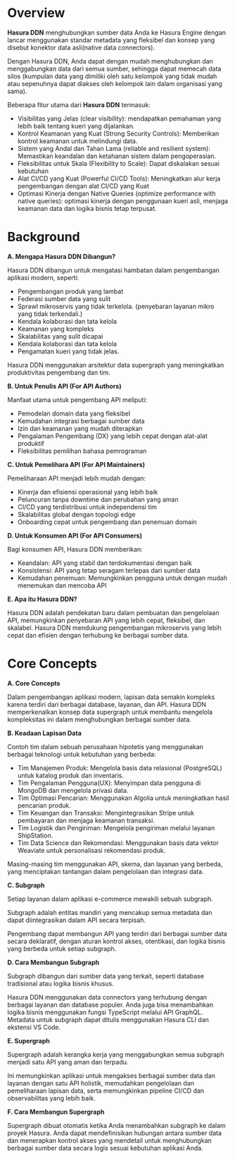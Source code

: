 # Overview

**Hasura DDN** menghubungkan sumber data Anda ke Hasura Engine dengan lancar menggunakan standar metadata yang fleksibel dan konsep yang disebut konektor data asli(native data connectors).

Dengan Hasura DDN, Anda dapat dengan mudah menghubungkan dan menggabungkan data dari semua sumber, sehingga dapat memecah data silos (kumpulan data yang dimiliki oleh satu kelompok yang tidak mudah atau sepenuhnya dapat diakses oleh kelompok lain dalam organisasi yang sama).

Beberapa fitur utama dari **Hasura DDN** termasuk:

- Visibilitas yang Jelas (clear visibility): mendapatkan pemahaman yang lebih baik tentang kueri yang dijalankan.
- Kontrol Keamanan yang Kuat (Strong Security Controls): Memberikan kontrol keamanan untuk melindungi data.
- Sistem yang Andal dan Tahan Lama (reliable and resilient system): Memastikan keandalan dan ketahanan sistem dalam pengoperasian.
- Fleksibilitas untuk Skala (Flexibility to Scale): Dapat diskalakan sesuai kebutuhan
- Alat CI/CD yang Kuat (Powerful CI/CD Tools): Meningkatkan alur kerja pengembangan dengan alat CI/CD yang Kuat
- Optimasi Kinerja dengan Native Queries (optimize performance with native queries): optimasi kinerja dengan penggunaan kueri asli, menjaga keamanan data dan logika bisnis tetap terpusat.

# Background

**A. Mengapa Hasura DDN Dibangun?**

  Hasura DDN dibangun untuk mengatasi hambatan dalam pengembangan aplikasi modern, seperti:

- Pengembangan produk yang lambat
- Federasi sumber data yang sulit
- Sprawl mikroservis yang tidak terkelola. (penyebaran layanan mikro yang tidak terkendali.)
- Kendala kolaborasi dan tata kelola
- Keamanan yang kompleks  
- Skalabilitas yang sulit dicapai
- Kendala kolaborasi dan tata kelola
- Pengamatan kueri yang tidak jelas.

Hasura DDN menggunakan arsitektur data supergraph yang meningkatkan produktivitas pengembang dan tim.

**B. Untuk Penulis API (For API Authors)**

Manfaat utama untuk pengembang API meliputi:

- Pemodelan domain data yang fleksibel
- Kemudahan integrasi berbagai sumber data
- Izin dan keamanan yang mudah diterapkan
- Pengalaman Pengembang (DX) yang lebih cepat dengan alat-alat produktif
- Fleksibilitas pemilihan bahasa pemrograman

**C. Untuk Pemelihara API (For API Maintainers)**

Pemeliharaan API menjadi lebih mudah dengan:

- Kinerja dan efisiensi operasional yang lebih baik
- Peluncuran tanpa downtime dan perubahan yang aman
- CI/CD yang terdistribusi untuk independensi tim
- Skalabilitas global dengan topologi edge
- Onboarding cepat untuk pengembang dan penemuan domain

**D. Untuk Konsumen API (For API Consumers)**

Bagi konsumen API, Hasura DDN memberikan:

- Keandalan: API yang stabil dan terdokumentasi dengan baik
- Konsistensi: API yang tetap seragam terlepas dari sumber data
- Kemudahan penemuan: Memungkinkan pengguna untuk dengan mudah menemukan dan mencoba API

**E. Apa itu Hasura DDN?**

Hasura DDN adalah pendekatan baru dalam pembuatan dan pengelolaan API, memungkinkan penyebaran API yang lebih cepat, fleksibel, dan skalabel. Hasura DDN mendukung pengembangan mikroservis yang lebih cepat dan efisien dengan terhubung ke berbagai sumber data.

# Core Concepts

**A. Core Concepts**

Dalam pengembangan aplikasi modern, lapisan data semakin kompleks karena terdiri dari berbagai database, layanan, dan API. Hasura DDN memperkenalkan konsep data supergraph untuk membantu mengelola kompleksitas ini dalam menghubungkan berbagai sumber data.

**B. Keadaan Lapisan Data**

Contoh tim dalam sebuah perusahaan hipotetis yang menggunakan berbagai teknologi untuk kebutuhan yang berbeda:

- Tim Manajemen Produk: Mengelola basis data relasional (PostgreSQL) untuk katalog produk dan inventaris.
- Tim Pengalaman Pengguna(UX): Menyimpan data pengguna di MongoDB dan mengelola privasi data.
- Tim Optimasi Pencarian: Menggunakan Algolia untuk meningkatkan hasil pencarian produk.
- Tim Keuangan dan Transaksi: Mengintegrasikan Stripe untuk pembayaran dan menjaga keamanan transaksi.
- Tim Logistik dan Pengiriman: Mengelola pengiriman melalui layanan ShipStation.
- Tim Data Science dan Rekomendasi: Menggunakan basis data vektor Weaviate untuk personalisasi rekomendasi produk.
  
Masing-masing tim menggunakan API, skema, dan layanan yang berbeda, yang menciptakan tantangan dalam pengelolaan dan integrasi data.

**C. Subgraph**

Setiap layanan dalam aplikasi e-commerce mewakili sebuah subgraph. 

Subgraph adalah entitas mandiri yang mencakup semua metadata dan dapat diintegrasikan dalam API secara terpisah. 

Pengembang dapat membangun API yang terdiri dari berbagai sumber data secara deklaratif, dengan aturan kontrol akses, otentikasi, dan logika bisnis yang berbeda untuk setiap subgraph.

**D. Cara Membangun Subgraph**

Subgraph dibangun dari sumber data yang terkait, seperti database tradisional atau logika bisnis khusus. 

Hasura DDN menggunakan data connectors yang terhubung dengan berbagai layanan dan database populer. Anda juga bisa menambahkan logika bisnis menggunakan fungsi TypeScript melalui API GraphQL. Metadata untuk subgraph dapat ditulis menggunakan Hasura CLI dan ekstensi VS Code.

**E. Supergraph**

Supergraph adalah kerangka kerja yang menggabungkan semua subgraph menjadi satu API yang aman dan terpadu. 

Ini memungkinkan aplikasi untuk mengakses berbagai sumber data dan layanan dengan satu API holistik, memudahkan pengelolaan dan pemeliharaan lapisan data, serta memungkinkan pipeline CI/CD dan observabilitas yang lebih baik.

**F. Cara Membangun Supergraph**

Supergraph dibuat otomatis ketika Anda menambahkan subgraph ke dalam proyek Hasura. Anda dapat mendefinisikan hubungan antara sumber data dan menerapkan kontrol akses yang mendetail untuk menghubungkan berbagai sumber data secara logis sesuai kebutuhan aplikasi Anda.


